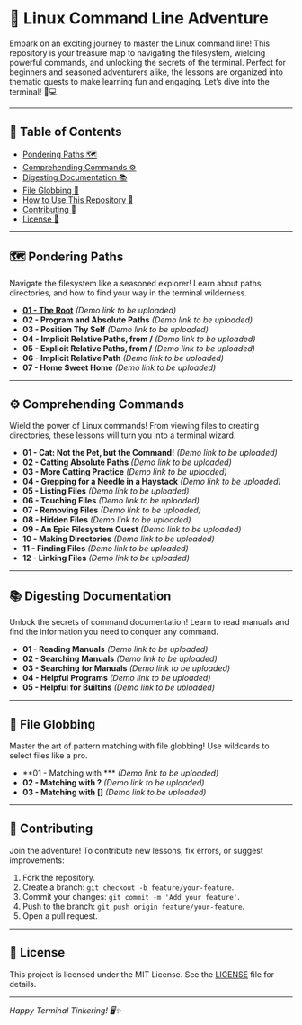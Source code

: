 # 🚀 Linux Command Line Adventure

Embark on an exciting journey to master the Linux command line! This repository is your treasure map to navigating the filesystem, wielding powerful commands, and unlocking the secrets of the terminal. Perfect for beginners and seasoned adventurers alike, the lessons are organized into thematic quests to make learning fun and engaging. Let’s dive into the terminal! 🐧💻

---

## 📜 Table of Contents

- [Pondering Paths 🗺️](#)
- [Comprehending Commands ⚙️](#)
- [Digesting Documentation 📚](#)
- [File Globbing 🌟](#)
- [How to Use This Repository 🧭](#)
- [Contributing 🤝](#)
- [License 📜](#)

---

## 🗺️ Pondering Paths

Navigate the filesystem like a seasoned explorer! Learn about paths, directories, and how to find your way in the terminal wilderness.

- [**01 - The Root**](https://github.com/uchihashahin01/Linux---Your-Friend/blob/main/01%20-%20Pondering%20Paths/01%20-%20The%20Root.markdown) *(Demo link to be uploaded)*
- **02 - Program and Absolute Paths** *(Demo link to be uploaded)*
- **03 - Position Thy Self** *(Demo link to be uploaded)*
- **04 - Implicit Relative Paths, from /** *(Demo link to be uploaded)*
- **05 - Explicit Relative Paths, from /** *(Demo link to be uploaded)*
- **06 - Implicit Relative Path** *(Demo link to be uploaded)*
- **07 - Home Sweet Home** *(Demo link to be uploaded)*

---

## ⚙️ Comprehending Commands

Wield the power of Linux commands! From viewing files to creating directories, these lessons will turn you into a terminal wizard.

- **01 - Cat: Not the Pet, but the Command!** *(Demo link to be uploaded)*
- **02 - Catting Absolute Paths** *(Demo link to be uploaded)*
- **03 - More Catting Practice** *(Demo link to be uploaded)*
- **04 - Grepping for a Needle in a Haystack** *(Demo link to be uploaded)*
- **05 - Listing Files** *(Demo link to be uploaded)*
- **06 - Touching Files** *(Demo link to be uploaded)*
- **07 - Removing Files** *(Demo link to be uploaded)*
- **08 - Hidden Files** *(Demo link to be uploaded)*
- **09 - An Epic Filesystem Quest** *(Demo link to be uploaded)*
- **10 - Making Directories** *(Demo link to be uploaded)*
- **11 - Finding Files** *(Demo link to be uploaded)*
- **12 - Linking Files** *(Demo link to be uploaded)*

---

## 📚 Digesting Documentation

Unlock the secrets of command documentation! Learn to read manuals and find the information you need to conquer any command.

- **01 - Reading Manuals** *(Demo link to be uploaded)*
- **02 - Searching Manuals** *(Demo link to be uploaded)*
- **03 - Searching for Manuals** *(Demo link to be uploaded)*
- **04 - Helpful Programs** *(Demo link to be uploaded)*
- **05 - Helpful for Builtins** *(Demo link to be uploaded)*

---

## 🌟 File Globbing

Master the art of pattern matching with file globbing! Use wildcards to select files like a pro.

- **01 - Matching with *** *(Demo link to be uploaded)*
- **02 - Matching with ?** *(Demo link to be uploaded)*
- **03 - Matching with []** *(Demo link to be uploaded)*

---



## 🤝 Contributing

Join the adventure! To contribute new lessons, fix errors, or suggest improvements:

1. Fork the repository.
2. Create a branch: `git checkout -b feature/your-feature`.
3. Commit your changes: `git commit -m 'Add your feature'`.
4. Push to the branch: `git push origin feature/your-feature`.
5. Open a pull request.

---

## 📜 License

This project is licensed under the MIT License. See the [LICENSE](https://grok.com/chat/LICENSE) file for details.

---

*Happy Terminal Tinkering! 🖥️✨*
